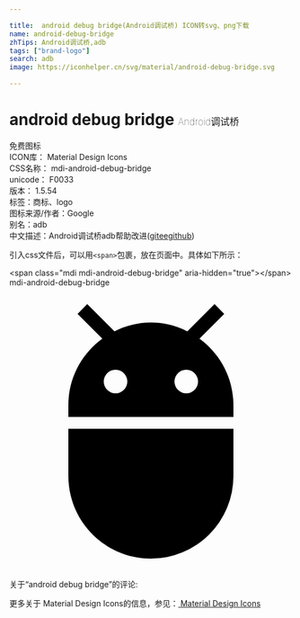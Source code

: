 ```yaml
---

title:  android debug bridge(Android调试桥) ICON转svg、png下载
name: android-debug-bridge
zhTips: Android调试桥,adb
tags: ["brand-logo"]
search: adb
image: https://iconhelper.cn/svg/material/android-debug-bridge.svg

---
```


# android debug bridge  <small style="font-size: 60%;font-weight: 100">Android调试桥</small>


<div class="detail-page">
<p>
<span><span class="badge-success badge">免费图标</span> </span>
<br/>
<span>
ICON库：
<span class="badge-secondary badge">Material Design Icons</span> 
</span>
<br/>
<span>
CSS名称：
<span class="badge-secondary badge">mdi-android-debug-bridge</span> 
</span>
<br/>
<span>
unicode：
<span class="badge-secondary badge">F0033</span> 
<copy-btn content='F0033' btn-title=""></copy-btn>
<copy-btn :content='String.fromCodePoint(parseInt("F0033", 16))' btn-title="复制U"></copy-btn>
</span>
<br/>
<span>
版本：
<span class="badge-secondary badge">1.5.54</span> 
</span><br/><span>标签：<span class="badge-light badge"><router-link to="/tags/brand-logo.html">商标、logo</router-link></span></span>
<br/>
<span>图标来源/作者：<span class="badge-light badge">Google</span></span> 
<br/>
<span>别名：<span class="badge-light badge">adb</span></span><br/><span class="zh-detail">中文描述：<span class="badge-primary badge">Android调试桥</span><span class="badge-primary badge">adb</span><span class="help-link"><span>帮助改进</span>(<a href="https://gitee.com/liuwave/icon-helper/edit/master/json/material/android-debug-bridge.json" target="_blank" rel="noopener noreferrer">gitee</a><a href="https://github.com/liuwave/icon-helper/edit/master/json/material/android-debug-bridge.json" target="_blank" rel="noopener noreferrer">github</a></span>)</span><br/>
</p>
</div>
<div class="alert alert-dark">
  <i class="mdi mdi-android-debug-bridge mdi-48px"></i>
  <i class="mdi mdi-android-debug-bridge mdi-36px"></i>
  <i class="mdi mdi-android-debug-bridge mdi-24px"></i>
  <i class="mdi mdi-android-debug-bridge mdi-18px"></i>
</div>
<div>
  <p>引入css文件后，可以用<code>&lt;span&gt;</code>包裹，放在页面中。具体如下所示：    
  </p>
  <div class="alert alert-primary" style="font-size: 14px">
    &lt;span class="mdi mdi-android-debug-bridge" aria-hidden="true"&gt;&lt;/span&gt;
    <copy-btn content='<span class="mdi mdi-android-debug-bridge" aria-hidden="true"></span>'></copy-btn>
  </div>
  <div class="alert alert-secondary">
    <i class="mdi mdi-android-debug-bridge"
    style="font-size: 24px"
    aria-hidden="true"></i> mdi-android-debug-bridge
    <copy-btn content="mdi-android-debug-bridge" btn-title="复制图标名称"></copy-btn>
  </div>
</div>
<div id="svg" class="svg-wrap">
<svg xmlns="http://www.w3.org/2000/svg" viewBox="0 0 24 24"><path d="M15,9A1,1 0 0,1 14,8A1,1 0 0,1 15,7A1,1 0 0,1 16,8A1,1 0 0,1 15,9M9,9A1,1 0 0,1 8,8A1,1 0 0,1 9,7A1,1 0 0,1 10,8A1,1 0 0,1 9,9M16.12,4.37L18.22,2.27L17.4,1.44L15.09,3.75C14.16,3.28 13.11,3 12,3C10.88,3 9.84,3.28 8.91,3.75L6.6,1.44L5.78,2.27L7.88,4.37C6.14,5.64 5,7.68 5,10V11H19V10C19,7.68 17.86,5.64 16.12,4.37M5,16C5,19.86 8.13,23 12,23A7,7 0 0,0 19,16V12H5V16Z" /></svg>
</div>
<detail full-name='mdi-android-debug-bridge'></detail>
<div>
<p>关于“android debug bridge”的评论:</p>
</div>
<Vssue title="关于“android debug bridge”的评论" ></Vssue>    
<div><p>更多关于 Material Design Icons的信息，参见：<a target="_blank" href="https://iconhelper.cn/material.html"> Material Design Icons</a>
</p></div>
